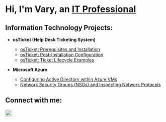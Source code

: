 <h1>Hi, I'm Vary, an <a href="https://linkedin.com/in/vary-rattanasithy">IT Professional</a></h1>

<h2>Information Technology Projects:</h2>

- <b>osTicket (Help Desk Ticketing System)</b>
  - [osTicket: Prerequisites and Installation](https://github.com/vrattanasithy/osticket-prereqs)
  - [osTicket: Post-Installation Configuration](https://github.com/vrattanasithy/post-install-config)
  - [osTicket: Ticket Lifecycle Examples](https://github.com/vrattanasithy/ticket-lifecycle)

- <b>Microsoft Azure</b>
  - [Configuring Active Directory within Azure VMs](https://github.com/vrattanasithy/configure-ad)
  - [Network Security Groups (NSGs) and Inspecting Network Protocols](https://github.com/vrattanasithy/azure-network-protocols)

<h2>Connect with me:</h2>


[<img align="left" alt="Vary | LinkedIn" width="22px" src="https://cdn.jsdelivr.net/npm/simple-icons@v3/icons/linkedin.svg" />][linkedin]


[linkedin]: https://linkedin.com/in/vary-rattanasithy/
